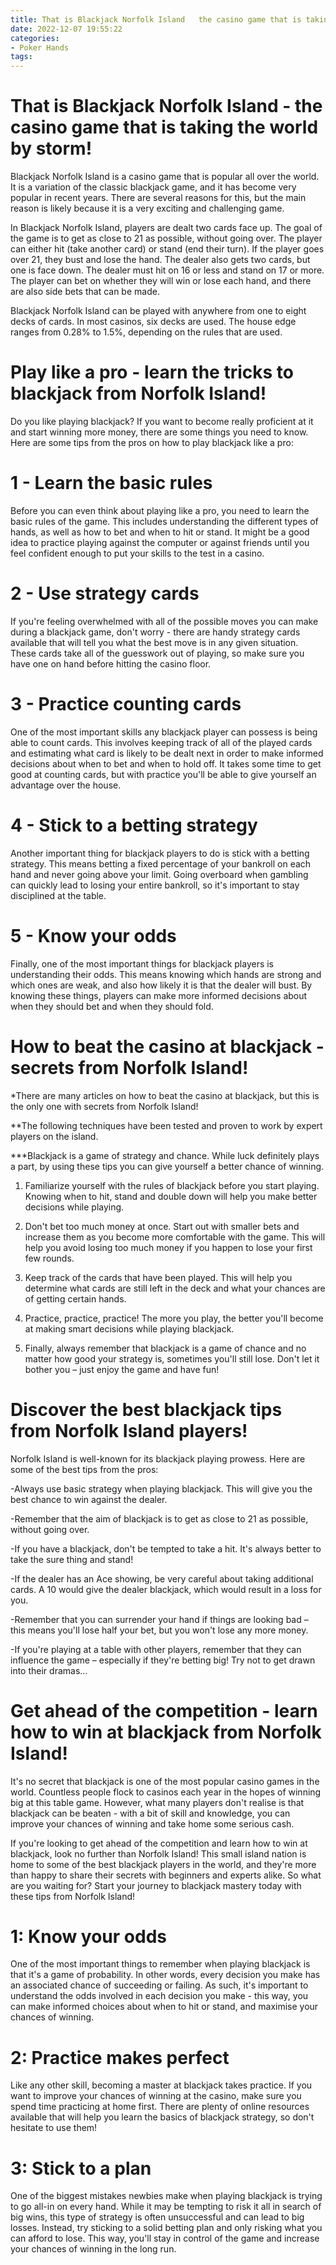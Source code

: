 ```yaml
---
title: That is Blackjack Norfolk Island   the casino game that is taking the world by storm!
date: 2022-12-07 19:55:22
categories:
- Poker Hands
tags:
---
```



#  That is Blackjack Norfolk Island - the casino game that is taking the world by storm!

Blackjack Norfolk Island is a casino game that is popular all over the world. It is a variation of the classic blackjack game, and it has become very popular in recent years. There are several reasons for this, but the main reason is likely because it is a very exciting and challenging game.

In Blackjack Norfolk Island, players are dealt two cards face up. The goal of the game is to get as close to 21 as possible, without going over. The player can either hit (take another card) or stand (end their turn). If the player goes over 21, they bust and lose the hand. The dealer also gets two cards, but one is face down. The dealer must hit on 16 or less and stand on 17 or more. The player can bet on whether they will win or lose each hand, and there are also side bets that can be made.

Blackjack Norfolk Island can be played with anywhere from one to eight decks of cards. In most casinos, six decks are used. The house edge ranges from 0.28% to 1.5%, depending on the rules that are used.

#  Play like a pro - learn the tricks to blackjack from Norfolk Island!

Do you like playing blackjack? If you want to become really proficient at it and start winning more money, there are some things you need to know. Here are some tips from the pros on how to play blackjack like a pro:

# 1 - Learn the basic rules

Before you can even think about playing like a pro, you need to learn the basic rules of the game. This includes understanding the different types of hands, as well as how to bet and when to hit or stand. It might be a good idea to practice playing against the computer or against friends until you feel confident enough to put your skills to the test in a casino.

# 2 - Use strategy cards

If you're feeling overwhelmed with all of the possible moves you can make during a blackjack game, don't worry - there are handy strategy cards available that will tell you what the best move is in any given situation. These cards take all of the guesswork out of playing, so make sure you have one on hand before hitting the casino floor.

# 3 - Practice counting cards

One of the most important skills any blackjack player can possess is being able to count cards. This involves keeping track of all of the played cards and estimating what card is likely to be dealt next in order to make informed decisions about when to bet and when to hold off. It takes some time to get good at counting cards, but with practice you'll be able to give yourself an advantage over the house.

# 4 - Stick to a betting strategy

Another important thing for blackjack players to do is stick with a betting strategy. This means betting a fixed percentage of your bankroll on each hand and never going above your limit. Going overboard when gambling can quickly lead to losing your entire bankroll, so it's important to stay disciplined at the table.

# 5 - Know your odds

Finally, one of the most important things for blackjack players is understanding their odds. This means knowing which hands are strong and which ones are weak, and also how likely it is that the dealer will bust. By knowing these things, players can make more informed decisions about when they should bet and when they should fold.

#  How to beat the casino at blackjack - secrets from Norfolk Island!

*There are many articles on how to beat the casino at blackjack, but this is the only one with secrets from Norfolk Island!

**The following techniques have been tested and proven to work by expert players on the island.

***Blackjack is a game of strategy and chance. While luck definitely plays a part, by using these tips you can give yourself a better chance of winning.

1. Familiarize yourself with the rules of blackjack before you start playing. Knowing when to hit, stand and double down will help you make better decisions while playing.

2. Don't bet too much money at once. Start out with smaller bets and increase them as you become more comfortable with the game. This will help you avoid losing too much money if you happen to lose your first few rounds.

3. Keep track of the cards that have been played. This will help you determine what cards are still left in the deck and what your chances are of getting certain hands.

4. Practice, practice, practice! The more you play, the better you'll become at making smart decisions while playing blackjack.

5. Finally, always remember that blackjack is a game of chance and no matter how good your strategy is, sometimes you'll still lose. Don't let it bother you – just enjoy the game and have fun!

#  Discover the best blackjack tips from Norfolk Island players!

Norfolk Island is well-known for its blackjack playing prowess. Here are some of the best tips from the pros:

-Always use basic strategy when playing blackjack. This will give you the best chance to win against the dealer.

-Remember that the aim of blackjack is to get as close to 21 as possible, without going over.

-If you have a blackjack, don't be tempted to take a hit. It's always better to take the sure thing and stand!

-If the dealer has an Ace showing, be very careful about taking additional cards. A 10 would give the dealer blackjack, which would result in a loss for you.

-Remember that you can surrender your hand if things are looking bad – this means you'll lose half your bet, but you won't lose any more money.

-If you're playing at a table with other players, remember that they can influence the game – especially if they're betting big! Try not to get drawn into their dramas…

#  Get ahead of the competition - learn how to win at blackjack from Norfolk Island!

It's no secret that blackjack is one of the most popular casino games in the world. Countless people flock to casinos each year in the hopes of winning big at this table game. However, what many players don't realise is that blackjack can be beaten - with a bit of skill and knowledge, you can improve your chances of winning and take home some serious cash.

If you're looking to get ahead of the competition and learn how to win at blackjack, look no further than Norfolk Island! This small island nation is home to some of the best blackjack players in the world, and they're more than happy to share their secrets with beginners and experts alike. So what are you waiting for? Start your journey to blackjack mastery today with these tips from Norfolk Island!

# 1: Know your odds

One of the most important things to remember when playing blackjack is that it's a game of probability. In other words, every decision you make has an associated chance of succeeding or failing. As such, it's important to understand the odds involved in each decision you make - this way, you can make informed choices about when to hit or stand, and maximise your chances of winning.

# 2: Practice makes perfect

Like any other skill, becoming a master at blackjack takes practice. If you want to improve your chances of winning at the casino, make sure you spend time practicing at home first. There are plenty of online resources available that will help you learn the basics of blackjack strategy, so don't hesitate to use them!

# 3: Stick to a plan

One of the biggest mistakes newbies make when playing blackjack is trying to go all-in on every hand. While it may be tempting to risk it all in search of big wins, this type of strategy is often unsuccessful and can lead to big losses. Instead, try sticking to a solid betting plan and only risking what you can afford to lose. This way, you'll stay in control of the game and increase your chances of winning in the long run.